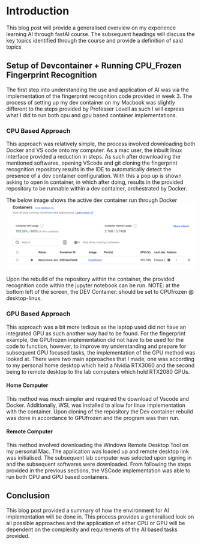 # Introduction
This blog post will provide a generalised overview on my experience learning AI through fastAI course. 
The subsequent headings will discuss the key topics identified through the course and provide a definition
of said topics

## Setup of Devcontainer + Running CPU_Frozen Fingerprint Recognition 

The first step into understanding the use and application of AI was via the implementation of the fingerprint recognition 
code provided in week 3. The process of setting up my dev container on my Macbook was slightly different to the steps 
provided by Professer Lovell as such I will express what I did to run both cpu and gpu based container implementations. 

### CPU Based Approach

This approach was relatively simple, the process involved downloading both Docker and VS code onto my computer. As a mac 
user, the inbuilt linux interface provided a reduction in steps. As such after downloading the mentioned softwares, opening
VScode and git cloning the fingerprint recognition repository results in the IDE to automatically detect the presence of
a dev container configuration. With this a pop up is shown asking to open in container, in which after doing, results 
in the provided repository to be runnable within a dev container, orchestrated by Docker. 

The below image shows the active dev container run through Docker 
![Image of Docker](../images/Docker.png)

Upon the rebuild of the repository within the container, the provided recognition code within the jupyter notebook can be run. 
NOTE: at the bottom left of the screen, the DEV Container: should be set to CPUfrozen @ desktop-linux. 

### GPU Based Approach

This approach was a bit more tedious as the laptop used did not have an integrated GPU as such another way had to be found. 
For the fingerprint example, the GPUfrozen implementation did not have to be used for the code to function, however, to 
improve my understanding and prepare for subsequent GPU focused tasks, the implementation of the GPU method was looked at. 
There were two main approaches that I made, one was according to my personal home desktop which held a Nvidia RTX3060 and the second
being to remote desktop to the lab computers which hold RTX2080 GPUs.

#### Home Computer

This method was much simpler and required the download of Vscode and Docker. Additionally, WSL was installed to allow for linux 
implementation with the container. Upon cloning of the repository the Dev container rebuild was done in accordance to GPUfrozen
and the program was then run.

#### Remote Computer

This method involved downloading the Windows Remote Desktop Tool on my personal Mac. The application was loaded up and remote desktop
link was initialised. The subsequent lab computer was selected upon signing in and the subsequent softwares were downloaded. From following the steps provided in the previous sections, the VSCode implementation was able to run both CPU and GPU based containers. 

## Conclusion

This blog post provided a summary of how the environment for AI implementation will be done in. This process provides a generalised look on all possible approaches and the application of either CPU or GPU will be dependent on the complexity and requirements of the AI based tasks provided. 
